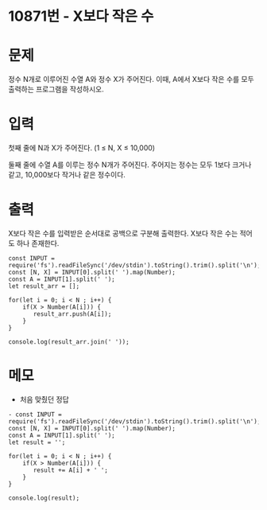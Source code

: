 # 10871번 - X보다 작은 수


# 문제
정수 N개로 이루어진 수열 A와 정수 X가 주어진다. 이때, A에서 X보다 작은 수를 모두 출력하는 프로그램을 작성하시오.

# 입력
첫째 줄에 N과 X가 주어진다. (1 ≤ N, X ≤ 10,000)

둘째 줄에 수열 A를 이루는 정수 N개가 주어진다. 주어지는 정수는 모두 1보다 크거나 같고, 10,000보다 작거나 같은 정수이다.

# 출력
X보다 작은 수를 입력받은 순서대로 공백으로 구분해 출력한다. X보다 작은 수는 적어도 하나 존재한다.
```
const INPUT = require('fs').readFileSync('/dev/stdin').toString().trim().split('\n');
const [N, X] = INPUT[0].split(' ').map(Number);
const A = INPUT[1].split(' ');
let result_arr = [];

for(let i = 0; i < N ; i++) {
    if(X > Number(A[i])) {
       result_arr.push(A[i]);
    }
}

console.log(result_arr.join(' '));
```

# 메모
- 처음 맞췄던 정답
```
- const INPUT = require('fs').readFileSync('/dev/stdin').toString().trim().split('\n');
const [N, X] = INPUT[0].split(' ').map(Number);
const A = INPUT[1].split(' ');
let result = '';

for(let i = 0; i < N ; i++) {
    if(X > Number(A[i])) {
       result += A[i] + ' ';
    }
}

console.log(result);
```

